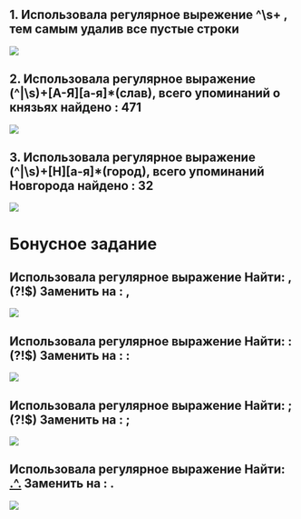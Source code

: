 ## 1. **Использовала регулярное вырежение ^\s+  , тем самым удалив все пустые строки** 

   ![](https://sun1-18.userapi.com/c840620/v840620140/891c0/-pJgK0LUbV0.jpg)
   
   
   
 
## 2. **Использовала регулярное выражение (^|\s)+[А-Я][а-я]*(слав), всего упоминаний о князьях найдено : 471**

 ![](https://sun1-9.userapi.com/c840636/v840636140/93693/wDGBNso8uns.jpg)
 



## 3. **Использовала регулярное выражение (^|\s)+[Н][а-я]*(город), всего упоминаний Новгорода найдено : 32**
   
 ![](https://sun1-15.userapi.com/c840636/v840636140/9369c/ptsK5F00wmM.jpg)
 
 # Бонусное задание
 
 ## **Использовала регулярное выражение Найти: ,(?!$) Заменить на : ,**
![](https://sun1-20.userapi.com/c840636/v840636140/936b0/U59EqYa1TeM.jpg)

 ## **Использовала регулярное выражение Найти: :(?!$) Заменить на : :**
![](https://sun1-17.userapi.com/c840636/v840636266/8f4e0/FsP1OjSNqpY.jpg)

 ## **Использовала регулярное выражение Найти: ;(?!$) Заменить на : ;**
![](https://sun1-2.userapi.com/c840636/v840636266/8f4e9/_VqDcv22pIU.jpg)

 ## **Использовала регулярное выражение Найти: [.^.](?!$)  Заменить на : .** 
![](https://sun1-2.userapi.com/c840636/v840636266/8f4f2/Mm2B2orWjFg.jpg)
